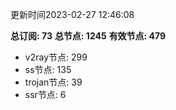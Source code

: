 更新时间2023-02-27 12:46:08

**总订阅: 73**
**总节点: 1245**
**有效节点: 479**
- v2ray节点: 299
- ss节点: 135
- trojan节点: 39
- ssr节点: 6
